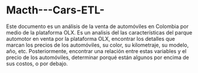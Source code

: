 # Macth---Cars-ETL-
Este documento es un análisis de la venta de automóviles en Colombia por medio de la plataforma OLX. 
Es un analisis del las características del parque automotor en venta por la plataforma OLX, encontrar los detalles que marcan los precios de los automóviles, su color, su kilometraje, 
su modelo, año, etc. Posteriormente, encontrar una relación entre estas variables y el precio de los automóviles, determinar porqué están algunos por encima de sus costos, o por debajo. 

